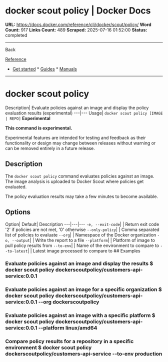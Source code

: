 # docker scout policy | Docker Docs

**URL:** https://docs.docker.com/reference/cli/docker/scout/policy/
**Word Count:** 917
**Links Count:** 489
**Scraped:** 2025-07-16 01:52:00
**Status:** completed

---

Back

[Reference](https://docs.docker.com/reference/)

  * [Get started](https://docs.docker.com/get-started/)   * [Guides](https://docs.docker.com/guides/)   * [Manuals](https://docs.docker.com/manuals/)

* * *

# docker scout policy

Description| Evaluate policies against an image and display the policy evaluation results \(experimental\)   ---|---   Usage| `docker scout policy [IMAGE | REPO]`      **Experimental**

**This command is experimental.**

Experimental features are intended for testing and feedback as their functionality or design may change between releases without warning or can be removed entirely in a future release.

## Description

The `docker scout policy` command evaluates policies against an image. The image analysis is uploaded to Docker Scout where policies get evaluated.

The policy evaluation results may take a few minutes to become available.

## Options

Option| Default| Description   ---|---|---   `-e, --exit-code`| | Return exit code '2' if policies are not met, '0' otherwise   `--only-policy`| | Comma separated list of policies to evaluate   `--org`| | Namespace of the Docker organization   `-o, --output`| | Write the report to a file   `--platform`| | Platform of image to pull policy results from   `--to-env`| | Name of the environment to compare to   `--to-latest`| | Latest image processed to compare to      ## Examples

### Evaluate policies against an image and display the results               $ docker scout policy dockerscoutpolicy/customers-api-service:0.0.1     

### Evaluate policies against an image for a specific organization               $ docker scout policy dockerscoutpolicy/customers-api-service:0.0.1 --org dockerscoutpolicy     

### Evaluate policies against an image with a specific platform               $ docker scout policy dockerscoutpolicy/customers-api-service:0.0.1 --platform linux/amd64     

### Compare policy results for a repository in a specific environment               $ docker scout policy dockerscoutpolicy/customers-api-service --to-env production